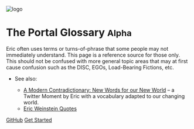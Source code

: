 <!-- _coverpage.md -->

![logo](https://theportal.tv/wp-content/uploads/2020/08/the-portal-logo.png)

# The Portal Glossary <small>Alpha</small>

Eric often uses terms or turns-of-phrase that some people may not immediately understand. This page is a reference source for those only. This should not be confused with more general topic areas that may at first cause confusion such as the DISC, EGOs, Load-Bearing Fictions, etc.

- See also:

  - [A Modern Contradictionary: New Words for our New World](https://twitter.com/i/events/887835625402941440) – a Twitter Moment by Eric with a vocabulary adapted to our changing world.
  - [Eric Weinstein Quotes](https://theportal.wiki/wiki/Eric_Weinstein_Quotes)

[GitHub](https://github.com/jaygidwitz/glossary/)
[Get Started](#the-portal-glossary)
